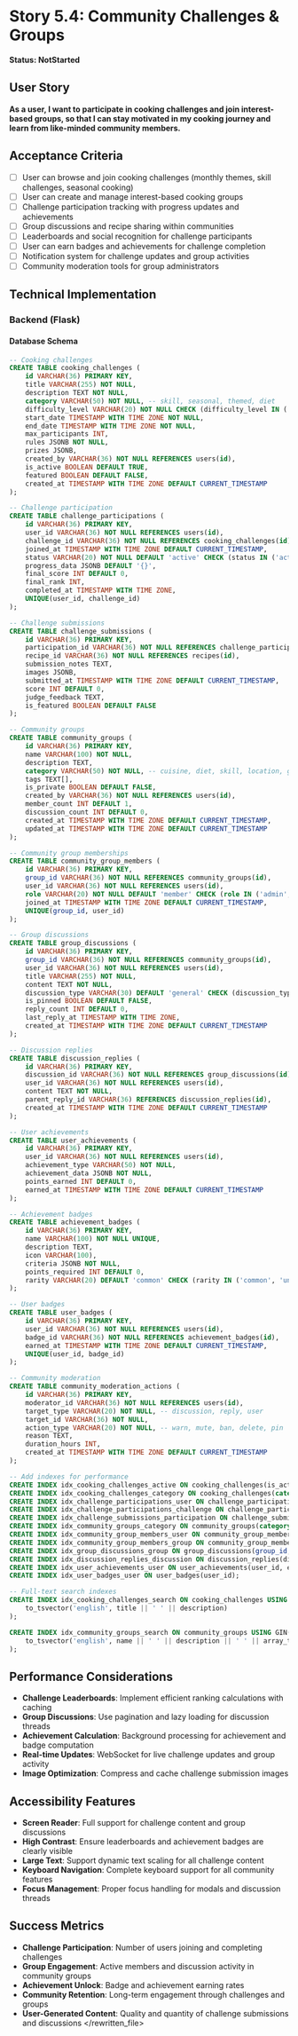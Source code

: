# Story 5.4: Community Challenges & Groups

**Status: NotStarted**

## User Story

**As a user, I want to participate in cooking challenges and join interest-based groups, so that I can stay motivated in my cooking journey and learn from like-minded community members.**

## Acceptance Criteria

- [ ] User can browse and join cooking challenges (monthly themes, skill challenges, seasonal cooking)
- [ ] User can create and manage interest-based cooking groups
- [ ] Challenge participation tracking with progress updates and achievements
- [ ] Group discussions and recipe sharing within communities
- [ ] Leaderboards and social recognition for challenge participants
- [ ] User can earn badges and achievements for challenge completion
- [ ] Notification system for challenge updates and group activities
- [ ] Community moderation tools for group administrators

## Technical Implementation

### Backend (Flask)

#### Database Schema

```sql
-- Cooking challenges
CREATE TABLE cooking_challenges (
    id VARCHAR(36) PRIMARY KEY,
    title VARCHAR(255) NOT NULL,
    description TEXT NOT NULL,
    category VARCHAR(50) NOT NULL, -- skill, seasonal, themed, diet
    difficulty_level VARCHAR(20) NOT NULL CHECK (difficulty_level IN ('beginner', 'intermediate', 'advanced')),
    start_date TIMESTAMP WITH TIME ZONE NOT NULL,
    end_date TIMESTAMP WITH TIME ZONE NOT NULL,
    max_participants INT,
    rules JSONB NOT NULL,
    prizes JSONB,
    created_by VARCHAR(36) NOT NULL REFERENCES users(id),
    is_active BOOLEAN DEFAULT TRUE,
    featured BOOLEAN DEFAULT FALSE,
    created_at TIMESTAMP WITH TIME ZONE DEFAULT CURRENT_TIMESTAMP
);

-- Challenge participation
CREATE TABLE challenge_participations (
    id VARCHAR(36) PRIMARY KEY,
    user_id VARCHAR(36) NOT NULL REFERENCES users(id),
    challenge_id VARCHAR(36) NOT NULL REFERENCES cooking_challenges(id),
    joined_at TIMESTAMP WITH TIME ZONE DEFAULT CURRENT_TIMESTAMP,
    status VARCHAR(20) NOT NULL DEFAULT 'active' CHECK (status IN ('active', 'completed', 'abandoned')),
    progress_data JSONB DEFAULT '{}',
    final_score INT DEFAULT 0,
    final_rank INT,
    completed_at TIMESTAMP WITH TIME ZONE,
    UNIQUE(user_id, challenge_id)
);

-- Challenge submissions
CREATE TABLE challenge_submissions (
    id VARCHAR(36) PRIMARY KEY,
    participation_id VARCHAR(36) NOT NULL REFERENCES challenge_participations(id),
    recipe_id VARCHAR(36) NOT NULL REFERENCES recipes(id),
    submission_notes TEXT,
    images JSONB,
    submitted_at TIMESTAMP WITH TIME ZONE DEFAULT CURRENT_TIMESTAMP,
    score INT DEFAULT 0,
    judge_feedback TEXT,
    is_featured BOOLEAN DEFAULT FALSE
);

-- Community groups
CREATE TABLE community_groups (
    id VARCHAR(36) PRIMARY KEY,
    name VARCHAR(100) NOT NULL,
    description TEXT,
    category VARCHAR(50) NOT NULL, -- cuisine, diet, skill, location, general
    tags TEXT[],
    is_private BOOLEAN DEFAULT FALSE,
    created_by VARCHAR(36) NOT NULL REFERENCES users(id),
    member_count INT DEFAULT 1,
    discussion_count INT DEFAULT 0,
    created_at TIMESTAMP WITH TIME ZONE DEFAULT CURRENT_TIMESTAMP,
    updated_at TIMESTAMP WITH TIME ZONE DEFAULT CURRENT_TIMESTAMP
);

-- Community group memberships
CREATE TABLE community_group_members (
    id VARCHAR(36) PRIMARY KEY,
    group_id VARCHAR(36) NOT NULL REFERENCES community_groups(id),
    user_id VARCHAR(36) NOT NULL REFERENCES users(id),
    role VARCHAR(20) NOT NULL DEFAULT 'member' CHECK (role IN ('admin', 'moderator', 'member')),
    joined_at TIMESTAMP WITH TIME ZONE DEFAULT CURRENT_TIMESTAMP,
    UNIQUE(group_id, user_id)
);

-- Group discussions
CREATE TABLE group_discussions (
    id VARCHAR(36) PRIMARY KEY,
    group_id VARCHAR(36) NOT NULL REFERENCES community_groups(id),
    user_id VARCHAR(36) NOT NULL REFERENCES users(id),
    title VARCHAR(255) NOT NULL,
    content TEXT NOT NULL,
    discussion_type VARCHAR(30) DEFAULT 'general' CHECK (discussion_type IN ('general', 'recipe', 'question', 'announcement')),
    is_pinned BOOLEAN DEFAULT FALSE,
    reply_count INT DEFAULT 0,
    last_reply_at TIMESTAMP WITH TIME ZONE,
    created_at TIMESTAMP WITH TIME ZONE DEFAULT CURRENT_TIMESTAMP
);

-- Discussion replies
CREATE TABLE discussion_replies (
    id VARCHAR(36) PRIMARY KEY,
    discussion_id VARCHAR(36) NOT NULL REFERENCES group_discussions(id),
    user_id VARCHAR(36) NOT NULL REFERENCES users(id),
    content TEXT NOT NULL,
    parent_reply_id VARCHAR(36) REFERENCES discussion_replies(id),
    created_at TIMESTAMP WITH TIME ZONE DEFAULT CURRENT_TIMESTAMP
);

-- User achievements
CREATE TABLE user_achievements (
    id VARCHAR(36) PRIMARY KEY,
    user_id VARCHAR(36) NOT NULL REFERENCES users(id),
    achievement_type VARCHAR(50) NOT NULL,
    achievement_data JSONB NOT NULL,
    points_earned INT DEFAULT 0,
    earned_at TIMESTAMP WITH TIME ZONE DEFAULT CURRENT_TIMESTAMP
);

-- Achievement badges
CREATE TABLE achievement_badges (
    id VARCHAR(36) PRIMARY KEY,
    name VARCHAR(100) NOT NULL UNIQUE,
    description TEXT,
    icon VARCHAR(100),
    criteria JSONB NOT NULL,
    points_required INT DEFAULT 0,
    rarity VARCHAR(20) DEFAULT 'common' CHECK (rarity IN ('common', 'uncommon', 'rare', 'epic', 'legendary'))
);

-- User badges
CREATE TABLE user_badges (
    id VARCHAR(36) PRIMARY KEY,
    user_id VARCHAR(36) NOT NULL REFERENCES users(id),
    badge_id VARCHAR(36) NOT NULL REFERENCES achievement_badges(id),
    earned_at TIMESTAMP WITH TIME ZONE DEFAULT CURRENT_TIMESTAMP,
    UNIQUE(user_id, badge_id)
);

-- Community moderation
CREATE TABLE community_moderation_actions (
    id VARCHAR(36) PRIMARY KEY,
    moderator_id VARCHAR(36) NOT NULL REFERENCES users(id),
    target_type VARCHAR(20) NOT NULL, -- discussion, reply, user
    target_id VARCHAR(36) NOT NULL,
    action_type VARCHAR(20) NOT NULL, -- warn, mute, ban, delete, pin
    reason TEXT,
    duration_hours INT,
    created_at TIMESTAMP WITH TIME ZONE DEFAULT CURRENT_TIMESTAMP
);

-- Add indexes for performance
CREATE INDEX idx_cooking_challenges_active ON cooking_challenges(is_active, start_date, end_date);
CREATE INDEX idx_cooking_challenges_category ON cooking_challenges(category, difficulty_level);
CREATE INDEX idx_challenge_participations_user ON challenge_participations(user_id, status);
CREATE INDEX idx_challenge_participations_challenge ON challenge_participations(challenge_id, final_rank);
CREATE INDEX idx_challenge_submissions_participation ON challenge_submissions(participation_id, submitted_at);
CREATE INDEX idx_community_groups_category ON community_groups(category, is_private);
CREATE INDEX idx_community_group_members_user ON community_group_members(user_id);
CREATE INDEX idx_community_group_members_group ON community_group_members(group_id, role);
CREATE INDEX idx_group_discussions_group ON group_discussions(group_id, created_at DESC);
CREATE INDEX idx_discussion_replies_discussion ON discussion_replies(discussion_id, created_at);
CREATE INDEX idx_user_achievements_user ON user_achievements(user_id, earned_at DESC);
CREATE INDEX idx_user_badges_user ON user_badges(user_id);

-- Full-text search indexes
CREATE INDEX idx_cooking_challenges_search ON cooking_challenges USING GIN(
    to_tsvector('english', title || ' ' || description)
);

CREATE INDEX idx_community_groups_search ON community_groups USING GIN(
    to_tsvector('english', name || ' ' || description || ' ' || array_to_string(tags, ' '))
);
```

## Performance Considerations

- **Challenge Leaderboards**: Implement efficient ranking calculations with caching
- **Group Discussions**: Use pagination and lazy loading for discussion threads
- **Achievement Calculation**: Background processing for achievement and badge computation
- **Real-time Updates**: WebSocket for live challenge updates and group activity
- **Image Optimization**: Compress and cache challenge submission images

## Accessibility Features

- **Screen Reader**: Full support for challenge content and group discussions
- **High Contrast**: Ensure leaderboards and achievement badges are clearly visible
- **Large Text**: Support dynamic text scaling for all challenge content
- **Keyboard Navigation**: Complete keyboard support for all community features
- **Focus Management**: Proper focus handling for modals and discussion threads

## Success Metrics

- **Challenge Participation**: Number of users joining and completing challenges
- **Group Engagement**: Active members and discussion activity in community groups
- **Achievement Unlock**: Badge and achievement earning rates
- **Community Retention**: Long-term engagement through challenges and groups
- **User-Generated Content**: Quality and quantity of challenge submissions and discussions
</rewritten_file> 